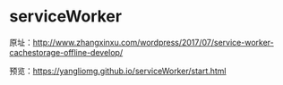 # serviceWorker
原址：http://www.zhangxinxu.com/wordpress/2017/07/service-worker-cachestorage-offline-develop/


预览：https://yangliomg.github.io/serviceWorker/start.html
